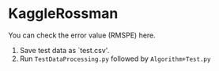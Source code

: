 # KaggleRossman
You can check the error value (RMSPE) here.
1. Save test data as `test.csv'. 
2. Run `TestDataProcessing.py` followed by `Algorithm+Test.py`

